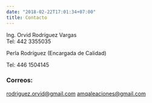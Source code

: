 ```yaml
---
date: "2018-02-22T17:01:34+07:00"
title: Contacto
---
```



Ing. Orvid Rodríguez Vargas  
Tel: 442 3355035


Perla Rodríguez (Encargada de Calidad)

Tel: 446 1504145 



### Correos: 

rodriguez.orvid@gmail.com 
amqaleaciones@gmail.com 